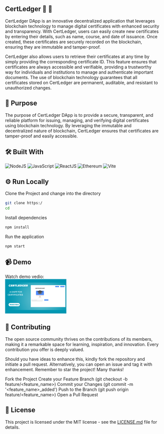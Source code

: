 ##  CertLedger :ledger: :scroll: ##
CertLedger DApp is an innovative decentralized application that leverages blockchain technology to manage digital certificates with enhanced security and transparency. With CertLedger, users can easily create new certificates by entering their details, such as name, course, and date of issuance. Once created, these certificates are securely recorded on the blockchain, ensuring they are immutable and tamper-proof.

CertLedger also allows users to retrieve their certificates at any time by simply providing the corresponding certificate ID. This feature ensures that certificates are always accessible and verifiable, providing a trustworthy way for individuals and institutions to manage and authenticate important documents. The use of blockchain technology guarantees that all certificates stored on CertLedger are permanent, auditable, and resistant to unauthorized changes.

## 🎯 Purpose ##
The purpose of CertLedger DApp is to provide a secure, transparent, and reliable platform for issuing, managing, and verifying digital certificates using blockchain technology. By leveraging the immutable and decentralized nature of blockchain, CertLedger ensures that certificates are tamper-proof and easily accessible. 

## 🛠 **Built With**

![NodeJS](https://img.icons8.com/color/48/000000/nodejs.png) ![JavaScript](https://img.icons8.com/color/48/000000/javascript.png) ![ReactJS](https://img.icons8.com/color/48/000000/react-native.png) ![Ethereum](https://img.icons8.com/ios-filled/50/000000/ethereum.png) ![Vite](https://img.icons8.com/fluency/48/000000/vite.png)


## ⚙️ Run Locally ##



Clone the Project and change into the directory
```bash
git clone https:/
cd
```
Install dependencies
```bash
npm install
```

Run the application
```bash
npm start
```

## :video_camera: Demo ##
Watch demo vedio:<br>
<a href="https://drive.google.com/file/d/1w9xaLNbIJJN_xKIazUD6S43pI-PZVIiU/view?usp=sharing">
    <img src="https://github.com/Haritha2498/certificate_dapp/blob/main/certiui/src/assets/images/certidapp%20YouTube%20Thumbnail.png" alt="demo video" width="200" />
</a>




## :ribbon: Contributing ##
The open source community thrives on the contributions of its members, making it a remarkable space for learning, inspiration, and innovation. Every contribution you offer is deeply valued.

Should you have ideas to enhance this, kindly fork the repository and initiate a pull request. Alternatively, you can open an issue and tag it with enhancement. Remember to star the project! Many thanks!

Fork the Project
Create your Feature Branch (git checkout -b feature/<feature_name>)
Commit your Changes (git commit -m '<feature_name>_added')
Push to the Branch (git push origin feature/<feature_name>)
Open a Pull Request
## :page_with_curl: License ##
This project is licensed under the MIT license - see the [LICENSE.md](https://github.com/Haritha2498/certificate_dapp/blob/main/LICENSE) file for details.
